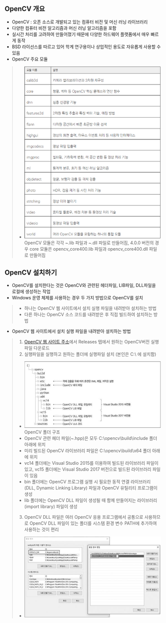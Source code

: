 ## OpenCV 개요
* OpenCV : 오픈 소스로 개발되고 있는 컴퓨터 비전 및 머신 러닝 라이브러리
* 다양한 컴퓨터 비전 알고리즘과 머신 러닝 알고리즘을 포함
* 실시간 처리를 고려하여 만들어졌기 때문에 다양한 하드웨어 플랫폼에서 매우 빠르게 동작 
* BSD 라이선스를 따르고 있어 학계 연구용이나 상업적인 용도로 자유롭게 사용할 수 있음
* OpenCV 주요 모듈 
> * <img src="./img/OCV001.PNG" /> <br/> OpenCV 모듈은 각각 ~.lib 파일과 ~.dll 파일로 만들어짐, 4.0.0 버전의 경우 core 모듈은 opencv_core400.lib 파일과 opencv_core400.dll 파일로 만들어짐

## OpenCV 설치하기 
* OpenCV를 설치한다는 것은 OpenCV와 관련된 헤더파일, LIB파일, DLL파일을 로컬에 생성하는 작업 
* Windows 운영 체제를 사용하는 경우 두 가지 방법으로 OpenCV를 설치
> * 하나는 OpenCV 웹 사이트에서 설치 실행 파일을 내려받아 설치하는 방법
> * 다른 하나는 OpenCV 소스 코드를 내려받은 후 직접 빌드하여 설치하는 방법
* OpenCV 웹 사이트에서 설치 실행 파일을 내려받아 설치하는 방법
> 1. [OpenCV 웹 사이트 주소](https://www.opencv.org/)에서 Releases 탭에서 원하는 OpenCV버전 실행파일 다운로드
> 2. 실행파일을 실행하고 원하는 폴더에 실행파일 설치 (본인은 C:\ 에 설치함)
> * <img src="./img/OCV002.PNG" /> <br/> OpenCV 폴더 구조
> * OpenCV 관련 헤더 파일(~.hpp)은 모두 C:\opencv\build\include 폴더 아래에 위치
> * 미리 빌드된 OpenCV 라이브러리 파일은 C:\opencv\build\x64 폴더 아래에 위치
> * vc14 폴더에는 Visual Studio 2015를 이용하여 빌드된 라이브러리 파일이 있고, vc15 폴더에는 Visual Studio 2017 버전으로 빌드된 라이브러리 파일이 있음
> * bin 폴더에는 OpenCV 프로그램 실행 시 필요한 동적 연결 라이브러리(DLL, Dynamic Linking Library) 파일과 OpenCV 유틸리티 프로그램이 생성
> * lib 폴더에는 OpenCV DLL 파일이 생성될 때 함께 만들어지는 라이브러리(import library) 파일이 생성
> 3. OpenCV DLL 파일은 여러 OpenCV 응용 프로그램에서 공통으로 사용하므로 OpenCV DLL 파일이 있는 폴더를 시스템 환경 변수 PATH에 추가하여 사용하는 것이 편리
> * <img src="./img/OCV003.PNG" />

